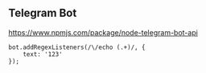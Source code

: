 ## Telegram Bot
https://www.npmjs.com/package/node-telegram-bot-api
```
bot.addRegexListeners(/\/echo (.+)/, {
    text: '123'
});
```